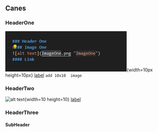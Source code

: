 ## Canes
### HeaderOne
![alt text](ImageOne.PNG "ImageOne"){width=10px height=10px}
[label](http://example.com)
```add 10x10  image ```




### HeaderTwo
![alt text](ImageTwo.PNG "ImageTwo"){width=10 height=10}
[label](http://example.com)


 
### HeaderThree
#### SubHeader
